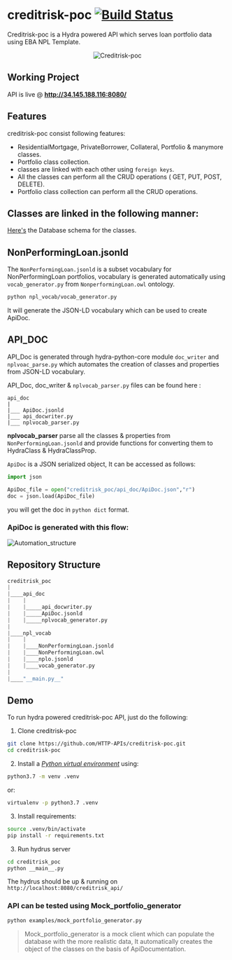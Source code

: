 # creditrisk-poc [![Build Status](https://travis-ci.com/HTTP-APIs/creditrisk-poc.svg?branch=main)](https://travis-ci.com/HTTP-APIs/creditrisk-poc)

Creditrisk-poc is a Hydra powered API which serves loan portfolio data using EBA NPL Template.

<div  align="center">
  
  ![Creditrisk-poc](https://user-images.githubusercontent.com/49719371/130111451-5c06ce06-012e-44df-986c-b736bb21b191.png)
  </div>

## Working Project

API is live @ **http://34.145.188.116:8080/**

## Features

creditrisk-poc consist following features:

- ResidentialMortgage, PrivateBorrower, Collateral, Portfolio & manymore classes.
- Portfolio class collection.
- classes are linked with each other using `foreign keys`.
- All the classes can perform all the CRUD operations ( GET, PUT, POST, DELETE).
- Portfolio class collection can perform all the CRUD operations.

## Classes are linked in the following manner:

[Here's](https://drive.google.com/file/d/1HWd72JVtf13P7DdTF3Er2870FVx7c9BM/view) the Database schema for the classes.

## NonPerformingLoan.jsonld

The `NonPerformingLoan.jsonld` is a subset vocabulary for NonPerformingLoan portfolios,
vocabulary is generated automatically using `vocab_generator.py` from `NonperformingLoan.owl` ontology.

```bash
python npl_vocab/vocab_generator.py
```

It will generate the JSON-LD vocabulary which can be used to create ApiDoc.

## API_DOC

API_Doc is generated through hydra-python-core module `doc_writer` and `nplvoac_parse.py` which automates the creation
of classes and properties from JSON-LD vocabulary.

API_Doc, doc_writer & `nplvocab_parser.py` files can be found here :

```
api_doc
|
|___ ApiDoc.jsonld
|___ api_docwriter.py
|___ nplvocab_parser.py
```

**nplvocab_parser** parse all the classes & properties from `NonPerformingLoan.jsonld` and provide functions for converting
them to HydraClass & HydraClassProp.

`ApiDoc` is a JSON serialized object, It can be accessed as follows:

```python
import json

ApiDoc_file = open("creditrisk_poc/api_doc/ApiDoc.json","r")
doc = json.load(ApiDoc_file)
```

you will get the doc in `python dict` format.

### ApiDoc is generated with this flow:

![Automation_structure](https://user-images.githubusercontent.com/49719371/130113828-f4241ac7-08fb-4a14-aa64-a2c85b549d37.png)

## Repository Structure

```python
creditrisk_poc
|
|____api_doc
|    |
|    |_____api_docwriter.py
|    |_____ApiDoc.jsonld
|    |_____nplvocab_generator.py
|
|____npl_vocab
|    |
|    |____NonPerformingLoan.jsonld
|    |____NonPerformingLoan.owl
|    |____nplo.jsonld
|    |____vocab_generator.py
|
|____"__main.py__"
```

## Demo

To run hydra powered creditrisk-poc API, just do the following:

1. Clone creditrisk-poc

```bash
git clone https://github.com/HTTP-APIs/creditrisk-poc.git
cd creditrisk-poc
```

2. Install a [_Python virtual environment_](https://packaging.python.org/guides/installing-using-pip-and-virtual-environments/) using:

```bash
python3.7 -m venv .venv
```

or:

```bash
virtualenv -p python3.7 .venv
```

3. Install requirements:

```bash
source .venv/bin/activate
pip install -r requirements.txt
```

3. Run hydrus server

```bash
cd creditrisk_poc
python __main__.py
```

The hydrus should be up & running on `http://localhost:8080/creditrisk_api/`

### API can be tested using Mock_portfolio_generator

```bash
python examples/mock_portfolio_generator.py
```

> Mock_portfolio_generator is a mock client which can populate the database with the more realistic data, It automatically creates the object of the classes on the basis of ApiDocumentation.
